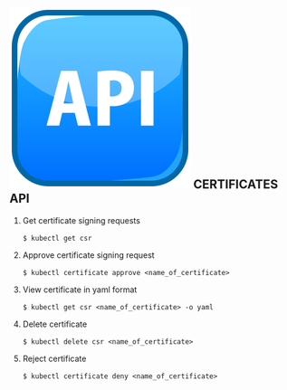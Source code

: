 ## ![API](image.png) CERTIFICATES API

1. Get certificate signing requests

       $ kubectl get csr

2. Approve certificate signing request

       $ kubectl certificate approve <name_of_certificate>

3. View certificate in yaml format
 
       $ kubectl get csr <name_of_certificate> -o yaml

4. Delete certificate
    
       $ kubectl delete csr <name_of_certificate>

5. Reject certificate
  
       $ kubectl certificate deny <name_of_certificate>